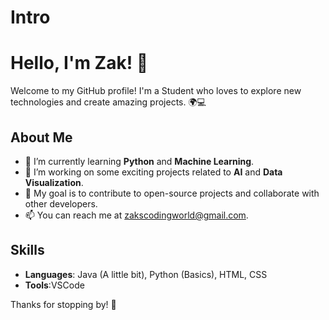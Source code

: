 # Intro
# Hello, I'm Zak! 👋

Welcome to my GitHub profile! I'm a Student who loves to explore new technologies and create amazing projects. 🌍💻

## About Me

- 🌱 I’m currently learning **Python** and **Machine Learning**.
- 🔭 I’m working on some exciting projects related to **AI** and **Data Visualization**.
- 🎯 My goal is to contribute to open-source projects and collaborate with other developers.
- 📫 You can reach me at [zakscodingworld@gmail.com](mailto:zakscodingworld@gmail.com).

## Skills

- **Languages**: Java (A little bit), Python (Basics), HTML, CSS
- **Tools**:VSCode

Thanks for stopping by! 🌟
